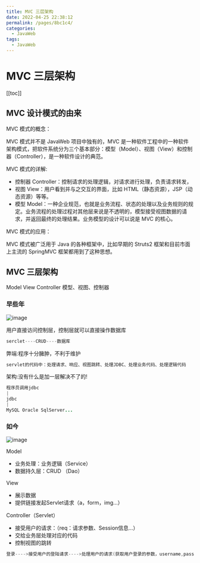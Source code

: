 ```yaml
---
title: MVC 三层架构
date: 2022-04-25 22:38:12
permalink: /pages/8bc1c4/
categories:
  - JavaWeb
tags:
  - JavaWeb
---
```

# MVC 三层架构

[[toc]]

## MVC 设计模式的由来

MVC 模式的概念：

MVC 模式并不是 JavaWeb 项目中独有的，MVC 是一种软件工程中的一种软件架构模式，把软件系统分为三个基本部分：模型（Model）、视图（View）和控制器（Controller），是一种软件设计的典范。

MVC 模式的详解:

- 控制器 Controller：控制请求的处理逻辑，对请求进行处理，负责请求转发，
- 视图 View：用户看到并与之交互的界面，比如 HTML（静态资源），JSP（动态资源）等等。
- 模型 Model：一种企业规范，也就是业务流程、状态的处理以及业务规则的规定。业务流程的处理过程对其他层来说是不透明的，模型接受视图数据的请求，并返回最终的处理结果。业务模型的设计可以说是 MVC 的核心。

MVC 模式的应用：

MVC 模式被广泛用于 Java 的各种框架中，比如早期的 Struts2 框架和目前市面上主流的 SpringMVC 框架都用到了这种思想。

## MVC 三层架构

Model View Controller 模型、视图、控制器

### 早些年

![image](https://cdn.jsdmirror.com//gh/xustudyxu/image-hosting@master/20220423/image.5danx0e3lhw0.webp)

用户直接访问控制层，控制层就可以直接操作数据库

```java
serclet----CRUD----数据库
```

弊端:程序十分臃肿，不利于维护 

```java
servlet的代码中：处理请求、响应、视图跳转、处理JDBC、处理业务代码、处理逻辑代码
```

架构:没有什么是加一层解决不了的!

```java
程序员调用jdbc
|
jdbc
|
MySQL Oracle SqlServer...
```

### 如今

![image](https://cdn.jsdmirror.com//gh/xustudyxu/image-hosting@master/20220423/image.4itz02rhe2g0.webp)

Model

- 业务处理：业务逻辑（Service）
- 数据持久层：CRUD （Dao）

View

- 展示数据
- 提供链接发起Servlet请求（a，form，img…）

Controller（Servlet）

- 接受用户的请求：（req：请求参数、Session信息…）
- 交给业务层处理对应的代码
- 控制视图的跳转

```java
登录---->接受用户的登陆请求---->处理用户的请求(获取用户登录的参数，username,password)---->交给业务层处理登陆业务(判断用户名密码是否正确:事务)---->Dao层查询用户名和密码是否正确---->数据库
```


